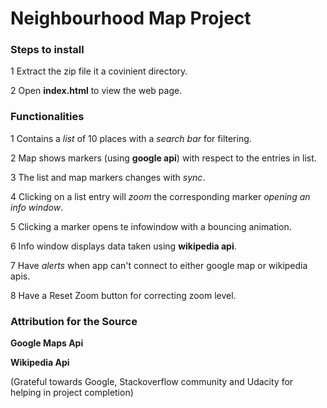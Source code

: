 # Neighbourhood Map Project

### Steps to install

1 Extract the zip file it a covinient directory.

2 Open **index.html** to view the web page.

### Functionalities

1 Contains a _list_ of 10 places with a _search bar_ for filtering.

2 Map shows markers (using **google api**) with respect to the entries in list.

3 The list and map markers changes with _sync_.

4 Clicking on a list entry will _zoom_ the corresponding marker _opening an info window_.

5 Clicking a marker opens te infowindow with a bouncing animation.

6 Info window displays data taken using **wikipedia api**.

7 Have _alerts_ when app can't connect to either google map or wikipedia apis.

8 Have a Reset Zoom button for correcting zoom level.

### Attribution for the Source

**Google Maps Api**

**Wikipedia Api**


(Grateful towards Google, Stackoverflow community and Udacity for helping in project completion)